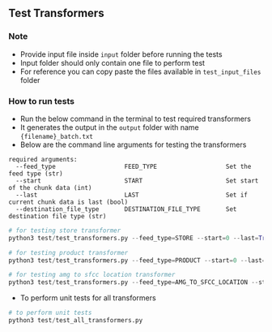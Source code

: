 ## Test Transformers


### Note

- Provide input file inside ```input``` folder before running the tests
- Input folder should only contain one file to perform test
- For reference you can copy paste the files available in ```test_input_files``` folder

### How to run tests

- Run the below command in the terminal to test required transformers
- It generates the output in the ```output``` folder with name ```{filename}_batch.txt```
- Below are the command line arguments for testing the transformers 

```
required arguments:
  --feed_type                   FEED_TYPE                   Set the feed type (str)        
  --start                       START                       Set start of the chunk data (int)                
  --last                        LAST                        Set if current chunk data is last (bool)                
  --destination_file_type       DESTINATION_FILE_TYPE       Set destination file type (str)
```

```py
# for testing store transformer
python3 test/test_transformers.py --feed_type=STORE --start=0 --last=True --destination_file_type=csv 

# for testing product transformer
python3 test/test_transformers.py --feed_type=PRODUCT --start=0 --last=True --destination_file_type=xml 

# for testing amg to sfcc location transformer
python3 test/test_transformers.py --feed_type=AMG_TO_SFCC_LOCATION --start=0 --last=True --destination_file_type=xml
```

- To perform unit tests for all transformers

```py
# to perform unit tests
python3 test/test_all_transformers.py
```
